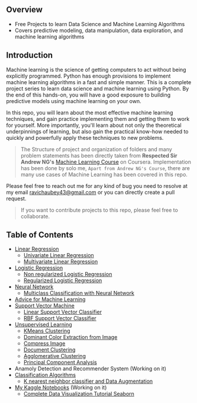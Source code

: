## Overview
* Free Projects to learn Data Science and Machine Learning Algorithms
* Covers predictive modeling, data manipulation, data exploration, and machine learning algorithms

## Introduction

Machine learning is the science of getting computers to act without being explicitly programmed. Python has enough provisions to implement machine learning algorithms in a fast and simple manner. This is a complete project series to learn data science and machine learning using Python. By the end of this hands-on, you will have a good exposure to building predictive models using machine learning on your own.

In this repo, you will learn about the most effective machine learning techniques, and gain practice implementing them and getting them to work for yourself. More importantly, you'll learn about not only the theoretical underpinnings of learning, but also gain the practical know-how needed to quickly and powerfully apply these techniques to new problems.

>The Structure of project and organization of folders and many problem statements has been directly taken from **Respected Sir Andrew NG's** [Machine Learning Course](https://www.coursera.org/learn/machine-learning) on Coursera. Implementation has been done by solo me, `Apart from Andrew NG's Course`, there are many use cases of Machine Learning has been covered in this repo.

Please feel free to reach out me for any kind of bug you need to resolve at my email [ravichaubey43@gmail.com](mailto:ravichaubey43@gmail.com) or you can directly create a pull request.

>If you want to contribute projects to this repo, please feel free to collaborate.

## Table of Contents

* [Linear Regression](https://github.com/ravichaubey/Learning-Algorithms/tree/main/Linear%20Regression)
  * [Univariate Linear Regression](https://github.com/ravichaubey/Learning-Algorithms/blob/main/Linear%20Regression/Linear%20Regression%20with%20One%20Variable.ipynb)
  * [Multivariate Linear Regression](https://github.com/ravichaubey/Learning-Algorithms/blob/main/Linear%20Regression/Linear%20Regression%20with%20Multiple%20Variable.ipynb)
* [Logistic Regression](https://github.com/ravichaubey/Learning-Algorithms/tree/main/Logistic%20Regression)
  * [Non regularized Logistic Regression](https://github.com/ravichaubey/Learning-Algorithms/blob/main/Logistic%20Regression/Logistic%20-%20Non%20Regularised%20%26%20Regularised.ipynb)
  * [Regularized Logistic Regression](https://github.com/ravichaubey/Learning-Algorithms/blob/main/Logistic%20Regression/Logistic%20-%20Non%20Regularised%20%26%20Regularised.ipynb)
* [Neural Network](https://github.com/ravichaubey/Learning-Algorithms/tree/main/Neural%20Network)
  * [Multiclass Classification with Neural Network](https://github.com/ravichaubey/Learning-Algorithms/blob/main/Neural%20Network/Multiclass%20Classification%20with%20NN.ipynb)
* [Advice for Machine Learning](https://github.com/ravichaubey/Learning-Algorithms/tree/main/Advice%20for%20ML)
* [Support Vector Machine](https://github.com/ravichaubey/Learning-Algorithms/tree/main/Support%20Vector%20Machine)
  * [Linear Support Vector Classifier](https://github.com/ravichaubey/Learning-Algorithms/blob/main/Support%20Vector%20Machine/Linear%20SVM.ipynb)
  * [RBF Support Vector Classifier](https://github.com/ravichaubey/Learning-Algorithms/blob/main/Support%20Vector%20Machine/RBF%20SVM.ipynb)
* [Unsupervised Learning](https://github.com/ravichaubey/Learning-Algorithms/tree/main/Unsupervised%20Learning)
  * [KMeans Clustering](https://github.com/ravichaubey/Learning-Algorithms/tree/main/Unsupervised%20Learning/KMeans%20Clustering)
  * [Dominant Color Extraction from Image](https://github.com/ravichaubey/Learning-Algorithms/tree/main/Unsupervised%20Learning/Dominant%20Colour%20Extraction)
  * [Compress Image](https://github.com/ravichaubey/Learning-Algorithms/tree/main/Unsupervised%20Learning/Image%20Compression)
  * [Document Clustering](https://github.com/ravichaubey/Learning-Algorithms/tree/main/Unsupervised%20Learning/Agglomerative%20Clustering)
  * [Agglomerative Clustering](https://github.com/ravichaubey/Learning-Algorithms/tree/main/Unsupervised%20Learning/Agglomerative%20Clustering)
  * [Principal Component Analysis](https://github.com/ravichaubey/Learning-Algorithms/tree/main/Unsupervised%20Learning/PCA)
* Anamoly Detection and Recommender System (Working on it)
* [Classification Algorithms](https://github.com/ravichaubey/Learning-Algorithms/tree/main/Classification%20Algorithms)
  * [K nearest neighbor classifier and Data Augmentation](https://github.com/ravichaubey/Learning-Algorithms/tree/main/Classification%20Algorithms/KNN%20Classifier) 
* [My Kaggle Notebooks](https://www.kaggle.com/ravichaubey1506/code) (Working on it)
  * [Complete Data Visualization Tutorial Seaborn](https://www.kaggle.com/ravichaubey1506/v2-complete-data-visualization-with-seaborn)
